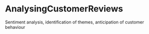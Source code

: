 # AnalysingCustomerReviews
 Sentiment analysis, identification of themes, anticipation of customer behaviour
